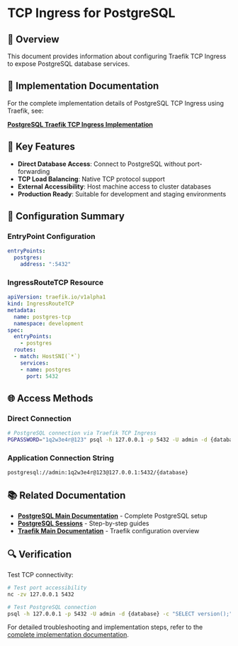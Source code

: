 # TCP Ingress for PostgreSQL

## 📄 Overview

This document provides information about configuring Traefik TCP Ingress to expose PostgreSQL database services.

## 🔗 Implementation Documentation

For the complete implementation details of PostgreSQL TCP Ingress using Traefik, see:

**[PostgreSQL Traefik TCP Ingress Implementation](../postgresql/traefik-tcp-postgres-implementation.md)**

## 🎯 Key Features

- **Direct Database Access**: Connect to PostgreSQL without port-forwarding
- **TCP Load Balancing**: Native TCP protocol support
- **External Accessibility**: Host machine access to cluster databases
- **Production Ready**: Suitable for development and staging environments

## 🔧 Configuration Summary

### EntryPoint Configuration
```yaml
entryPoints:
  postgres:
    address: ":5432"
```

### IngressRouteTCP Resource
```yaml
apiVersion: traefik.io/v1alpha1
kind: IngressRouteTCP
metadata:
  name: postgres-tcp
  namespace: development
spec:
  entryPoints:
    - postgres
  routes:
  - match: HostSNI(`*`)
    services:
    - name: postgres
      port: 5432
```

## 🌐 Access Methods

### Direct Connection
```bash
# PostgreSQL connection via Traefik TCP Ingress
PGPASSWORD="1q2w3e4r@123" psql -h 127.0.0.1 -p 5432 -U admin -d {database}
```

### Application Connection String
```
postgresql://admin:1q2w3e4r@123@127.0.0.1:5432/{database}
```

## 📚 Related Documentation

- **[PostgreSQL Main Documentation](../postgresql/README.md)** - Complete PostgreSQL setup
- **[PostgreSQL Sessions](../postgresql/sessions/)** - Step-by-step guides
- **[Traefik Main Documentation](README.md)** - Traefik configuration overview

## 🔍 Verification

Test TCP connectivity:
```bash
# Test port accessibility
nc -zv 127.0.0.1 5432

# Test PostgreSQL connection
psql -h 127.0.0.1 -p 5432 -U admin -d {database} -c "SELECT version();"
```

For detailed troubleshooting and implementation steps, refer to the [complete implementation documentation](../postgresql/traefik-tcp-postgres-implementation.md).
